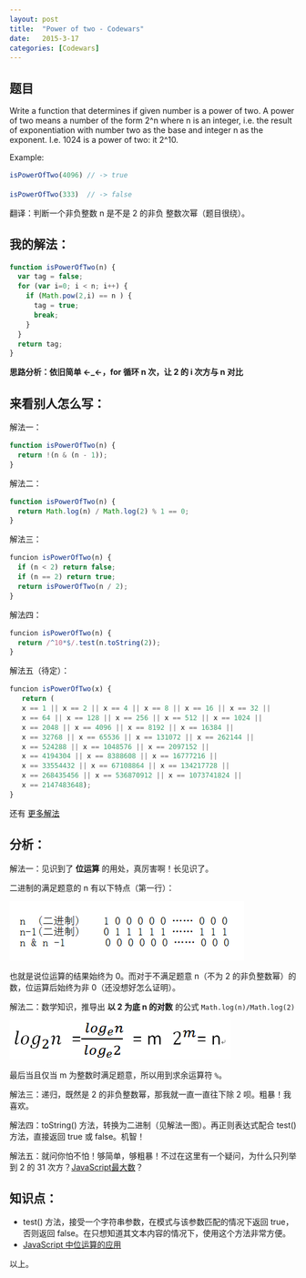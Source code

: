 ```yaml
---
layout: post
title:  "Power of two - Codewars"
date:   2015-3-17
categories: [Codewars]
---
```



## 题目

Write a function that determines if given number is a power of two. A power of two means a number of the form 2^n where n is an integer, i.e. the result of exponentiation with number two as the base and integer n as the exponent. I.e. 1024 is a power of two: it 2^10.


Example:

```js
isPowerOfTwo(4096) // -> true

isPowerOfTwo(333)  // -> false
```

翻译：判断一个非负整数 n 是不是 2 的非负 整数次幂（题目很绕）。

## 我的解法：

```js
function isPowerOfTwo(n) {
  var tag = false;
  for (var i=0; i < n; i++) {
    if (Math.pow(2,i) == n ) {
      tag = true;
      break;
    }
  }
  return tag;
}
```

**思路分析：依旧简单 ←_←，for 循环 n 次，让 2 的 i 次方与 n 对比**

## 来看别人怎么写：

解法一：

```js
function isPowerOfTwo(n) {
  return !(n & (n - 1));
}
```

解法二：

```js
function isPowerOfTwo(n) {
  return Math.log(n) / Math.log(2) % 1 == 0;
}
```

解法三：

```js
funcion isPowerOfTwo(n) {
  if (n < 2) return false;
  if (n == 2) return true;
  return isPowerOfTwo(n / 2);
}
```

解法四：

```js
funcion isPowerOfTwo(n) {
  return /^10*$/.test(n.toString(2));
}
```

解法五（待定）：

```js
funcion isPowerOfTwo(x) {
   return (
   x == 1 || x == 2 || x == 4 || x == 8 || x == 16 || x == 32 ||
   x == 64 || x == 128 || x == 256 || x == 512 || x == 1024 ||
   x == 2048 || x == 4096 || x == 8192 || x == 16384 ||
   x == 32768 || x == 65536 || x == 131072 || x == 262144 ||
   x == 524288 || x == 1048576 || x == 2097152 ||
   x == 4194304 || x == 8388608 || x == 16777216 ||
   x == 33554432 || x == 67108864 || x == 134217728 ||
   x == 268435456 || x == 536870912 || x == 1073741824 ||
   x == 2147483648);
}
```

还有 [更多解法](http://www.codewars.com/kata/534d0a229345375d520006a0)

## 分析：

解法一：见识到了 **位运算** 的用处，真厉害啊！长见识了。

二进制的满足题意的 n 有以下特点（第一行）：

![](/images/posts/20150317230856.png)

也就是说位运算的结果始终为 0。而对于不满足题意 n（不为 2 的非负整数幂）的数，位运算后始终为非 0（还没想好怎么证明）。

解法二：数学知识，推导出 **以 2 为底 n 的对数** 的公式 `Math.log(n)/Math.log(2)`

![](/images/posts/20150317224203.png)

最后当且仅当 m 为整数时满足题意，所以用到求余运算符 `%`。

解法三：递归，既然是 2 的非负整数幂，那我就一直一直往下除 2 呗。粗暴！我喜欢。

解法四：toString() 方法，转换为二进制（见解法一图）。再正则表达式配合 test() 方法，直接返回 true 或 false。机智！

解法五：就问你怕不怕！够简单，够粗暴！不过在这里有一个疑问，为什么只列举到 2 的 31 次方？[JavaScript最大数](https://cnodejs.org/topic/4fb3722c1975fe1e132b5a9a)？

## 知识点：

- test() 方法，接受一个字符串参数，在模式与该参数匹配的情况下返回 true，否则返回 false。在只想知道其文本内容的情况下，使用这个方法非常方便。
- [JavaScript 中位运算的应用](http://www.zhihu.com/question/21592697)

以上。
